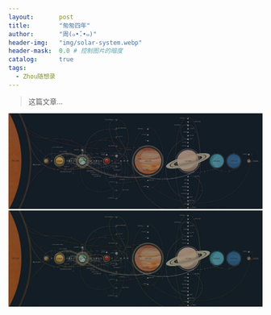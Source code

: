 ```yaml
---
layout:       post
title:        "匆匆四年"
author:       "周(๑•̌.•๑)"
header-img:   "img/solar-system.webp"
header-mask:  0.0 # 控制图片的暗度
catalog:      true
tags:
  - Zhou随想录
---
```


> 这篇文章...

![](/img/solar-system.jpg)
![](/img/solar-system.webp)